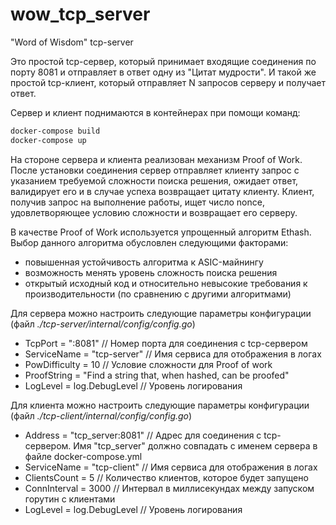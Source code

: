 # wow_tcp_server
"Word of Wisdom" tcp-server

Это простой tcp-сервер, который принимает входящие соединения по порту 8081 и отправляет в ответ одну из "Цитат мудрости". И такой же простой tcp-клиент, который отправляет N запросов серверу и получает ответ.

Сервер и клиент поднимаются в контейнерах при помощи команд:
```bash
docker-compose build
docker-compose up
```

На стороне сервера и клиента реализован механизм Proof of Work. После установки соединения сервер отправляет клиенту запрос с указанием требуемой сложности поиска решения, ожидает ответ, валидирует его и в случае успеха возвращает цитату клиенту. Клиент, получив запрос на выполнение работы, ищет число nonce, удовлетворяющее условию сложности и возвращает его серверу.

В качестве Proof of Work используется упрощенный алгоритм Ethash. Выбор данного алгоритма обусловлен следующими факторами:
 - повышенная устойчивость алгоритма к ASIC-майнингу
 - возможность менять уровень сложность поиска решения
 - открытый исходный код и относительно невысокие требования к производительности (по сравнению с другими алгоритмами)

Для сервера можно настроить следующие параметры конфигурации (файл *./tcp-server/internal/config/config.go*)

 - TcpPort     = ":8081"      // Номер порта для соединения с tcp-сервером
 - ServiceName = "tcp-server" // Имя сервиса для отображения в логах
 - PowDifficulty = 10 // Условие сложности для Proof of work
 - ProofString   = "Find a string that, when hashed, can be proofed"
 - LogLevel = log.DebugLevel // Уровень логирования

Для клиента можно настроить следующие параметры конфигурации (файл *./tcp-client/internal/config/config.go*)

 - Address     = "tcp_server:8081" // Адрес для соединения с tcp-сервером. Имя "tcp_server" должно совпадать с именем сервера в файле docker-compose.yml
 - ServiceName = "tcp-client"      // Имя сервиса для отображения в логах
 - ClientsCount = 5    // Количество клиентов, которое будет запущено
 - ConnInterval = 3000 // Интервал в миллисекундах между запуском горутин с клиентами
 - LogLevel = log.DebugLevel // Уровень логирования